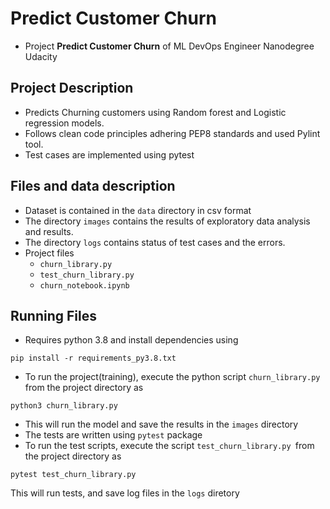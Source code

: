# Predict Customer Churn

- Project **Predict Customer Churn** of ML DevOps Engineer Nanodegree Udacity

## Project Description
- Predicts Churning customers using Random forest and Logistic regression models.
- Follows clean code principles adhering PEP8 standards and used Pylint tool.
- Test cases are implemented using pytest

## Files and data description
- Dataset is contained in the `data` directory in csv format
- The directory `images` contains the results of exploratory data analysis and results.
- The directory `logs` contains status of test cases and the errors.
- Project files
    - `churn_library.py`
    - `test_churn_library.py`
    - `churn_notebook.ipynb`

## Running Files
- Requires python 3.8 and install dependencies using 
```
pip install -r requirements_py3.8.txt
```
- To run the project(training), execute the python script  `churn_library.py` from the project directory as
 ```
 python3 churn_library.py
 ```
- This will run the model and save the results in the `images` directory
- The tests are written using `pytest` package
- To run the test scripts, execute the script `test_churn_library.py `from the project directory as 
```
pytest test_churn_library.py
``` 
This will run tests, and save log files in the `logs` diretory




